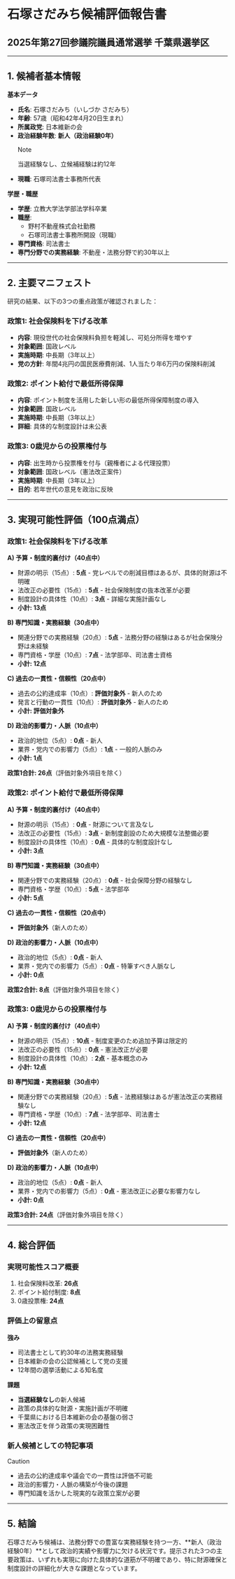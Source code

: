 # 石塚さだみち候補評価報告書

## 2025年第27回参議院議員通常選挙 千葉県選挙区

---

## 1. 候補者基本情報

**基本データ**

- **氏名**: 石塚さだみち（いしづか さだみち）
- **年齢**: 57歳（昭和42年4月20日生まれ）
- **所属政党**: 日本維新の会
- **政治経験年数**: **新人（政治経験0年）**
  > [!NOTE]
  > 当選経験なし、立候補経験は約12年
- **現職**: 石塚司法書士事務所代表

**学歴・職歴**

- **学歴**: 立教大学法学部法学科卒業
- **職歴**:
  - 野村不動産株式会社勤務
  - 石塚司法書士事務所開設（現職）
- **専門資格**: 司法書士
- **専門分野での実務経験**: 不動産・法務分野で約30年以上

---

## 2. 主要マニフェスト

研究の結果、以下の3つの重点政策が確認されました：

### **政策1: 社会保険料を下げる改革**

- **内容**: 現役世代の社会保険料負担を軽減し、可処分所得を増やす
- **対象範囲**: 国政レベル
- **実施時期**: 中長期（3年以上）
- **党の方針**: 年間4兆円の国民医療費削減、1人当たり年6万円の保険料削減

### **政策2: ポイント給付で最低所得保障**

- **内容**: ポイント制度を活用した新しい形の最低所得保障制度の導入
- **対象範囲**: 国政レベル
- **実施時期**: 中長期（3年以上）
- **詳細**: 具体的な制度設計は未公表

### **政策3: 0歳児からの投票権付与**

- **内容**: 出生時から投票権を付与（親権者による代理投票）
- **対象範囲**: 国政レベル（憲法改正案件）
- **実施時期**: 中長期（3年以上）
- **目的**: 若年世代の意見を政治に反映

---

## 3. 実現可能性評価（100点満点）

### **政策1: 社会保険料を下げる改革**

**A) 予算・制度的裏付け（40点中）**

- 財源の明示（15点）: **5点** - 党レベルでの削減目標はあるが、具体的財源は不明確
- 法改正の必要性（15点）: **5点** - 社会保険制度の抜本改革が必要
- 制度設計の具体性（10点）: **3点** - 詳細な実施計画なし
- **小計: 13点**

**B) 専門知識・実務経験（30点中）**

- 関連分野での実務経験（20点）: **5点** - 法務分野の経験はあるが社会保険分野は未経験
- 専門資格・学歴（10点）: **7点** - 法学部卒、司法書士資格
- **小計: 12点**

**C) 過去の一貫性・信頼性（20点中）**

- 過去の公約達成率（10点）: **評価対象外** - 新人のため
- 発言と行動の一貫性（10点）: **評価対象外** - 新人のため
- **小計: 評価対象外**

**D) 政治的影響力・人脈（10点中）**

- 政治的地位（5点）: **0点** - 新人
- 業界・党内での影響力（5点）: **1点** - 一般的人脈のみ
- **小計: 1点**

**政策1合計: 26点**（評価対象外項目を除く）

### **政策2: ポイント給付で最低所得保障**

**A) 予算・制度的裏付け（40点中）**

- 財源の明示（15点）: **0点** - 財源について言及なし
- 法改正の必要性（15点）: **3点** - 新制度創設のため大規模な法整備必要
- 制度設計の具体性（10点）: **0点** - 具体的な制度設計なし
- **小計: 3点**

**B) 専門知識・実務経験（30点中）**

- 関連分野での実務経験（20点）: **0点** - 社会保障分野の経験なし
- 専門資格・学歴（10点）: **5点** - 法学部卒
- **小計: 5点**

**C) 過去の一貫性・信頼性（20点中）**

- **評価対象外**（新人のため）

**D) 政治的影響力・人脈（10点中）**

- 政治的地位（5点）: **0点** - 新人
- 業界・党内での影響力（5点）: **0点** - 特筆すべき人脈なし
- **小計: 0点**

**政策2合計: 8点**（評価対象外項目を除く）

### **政策3: 0歳児からの投票権付与**

**A) 予算・制度的裏付け（40点中）**

- 財源の明示（15点）: **10点** - 制度変更のため追加予算は限定的
- 法改正の必要性（15点）: **0点** - 憲法改正が必要
- 制度設計の具体性（10点）: **2点** - 基本概念のみ
- **小計: 12点**

**B) 専門知識・実務経験（30点中）**

- 関連分野での実務経験（20点）: **5点** - 法務経験はあるが憲法改正の実務経験なし
- 専門資格・学歴（10点）: **7点** - 法学部卒、司法書士
- **小計: 12点**

**C) 過去の一貫性・信頼性（20点中）**

- **評価対象外**（新人のため）

**D) 政治的影響力・人脈（10点中）**

- 政治的地位（5点）: **0点** - 新人
- 業界・党内での影響力（5点）: **0点** - 憲法改正に必要な影響力なし
- **小計: 0点**

**政策3合計: 24点**（評価対象外項目を除く）

---

## 4. 総合評価

### **実現可能性スコア概要**

1. 社会保険料改革: **26点**
2. ポイント給付制度: **8点**
3. 0歳投票権: **24点**

### **評価上の留意点**

**強み**

- 司法書士として約30年の法務実務経験
- 日本維新の会の公認候補として党の支援
- 12年間の選挙活動による知名度

**課題**

- **当選経験なし**の新人候補
- 政策の具体的な財源・実施計画が不明確
- 千葉県における日本維新の会の基盤の弱さ
- 憲法改正を伴う政策の実現困難性

### **新人候補としての特記事項**

> [!CAUTION]
> - 過去の公約達成率や議会での一貫性は評価不可能
> - 政治的影響力・人脈の構築が今後の課題
> - 専門知識を活かした現実的な政策立案が必要

---

## 5. 結論

石塚さだみち候補は、法務分野での豊富な実務経験を持つ一方、**新人（政治経験0年）**として政治的実績や影響力に欠ける状況です。提示された3つの主要政策は、いずれも実現に向けた具体的な道筋が不明確であり、特に財源確保と制度設計の詳細化が大きな課題となっています。
